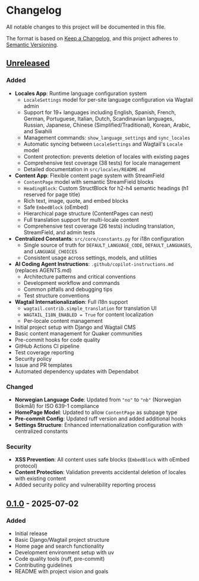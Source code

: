 # Changelog

All notable changes to this project will be documented in this file.

The format is based on [Keep a Changelog](https://keepachangelog.com/en/1.0.0/),
and this project adheres to [Semantic Versioning](https://semver.org/spec/v2.0.0.html).

## [Unreleased]

### Added

- **Locales App**: Runtime language configuration system
  - `LocaleSettings` model for per-site language configuration via Wagtail admin
  - Support for 19+ languages including English, Spanish, French, German, Portuguese, Italian, Dutch, Scandinavian languages, Russian, Japanese, Chinese (Simplified/Traditional), Korean, Arabic, and Swahili
  - Management commands: `show_language_settings` and `sync_locales`
  - Automatic syncing between `LocaleSettings` and Wagtail's `Locale` model
  - Content protection: prevents deletion of locales with existing pages
  - Comprehensive test coverage (38 tests) for locale management
  - Detailed documentation in `src/locales/README.md`
- **Content App**: Flexible content page system with StreamField
  - `ContentPage` model with semantic StreamField blocks
  - `HeadingBlock`: Custom StructBlock for h2-h4 semantic headings (h1 reserved for page title)
  - Rich text, image, quote, and embed blocks
  - Safe `EmbedBlock` (oEmbed)
  - Hierarchical page structure (ContentPages can nest)
  - Full translation support for multi-locale content
  - Comprehensive test coverage (26 tests) including translation, StreamField, and admin tests
- **Centralized Constants**: `src/core/constants.py` for i18n configuration
  - Single source of truth for `DEFAULT_LANGUAGE_CODE`, `DEFAULT_LANGUAGES`, and `LANGUAGE_CHOICES`
  - Consistent usage across settings, models, and utilities
- **AI Coding Agent Instructions**: `.github/copilot-instructions.md` (replaces AGENTS.md)
  - Architecture patterns and critical conventions
  - Development workflow and commands
  - Common pitfalls and debugging tips
  - Test structure conventions
- **Wagtail Internationalization**: Full i18n support
  - `wagtail.contrib.simple_translation` for translation UI
  - `WAGTAIL_I18N_ENABLED = True` for content localization
  - Per-locale content management
- Initial project setup with Django and Wagtail CMS
- Basic content management for Quaker communities
- Pre-commit hooks for code quality
- GitHub Actions CI pipeline
- Test coverage reporting
- Security policy
- Issue and PR templates
- Automated dependency updates with Dependabot

### Changed

- **Norwegian Language Code**: Updated from `"no"` to `"nb"` (Norwegian Bokmål) for ISO 639-1 compliance
- **HomePage Model**: Updated to allow `ContentPage` as subpage type
- **Pre-commit Config**: Updated ruff version and added additional hooks
- **Settings Structure**: Enhanced internationalization configuration with centralized constants

### Security

- **XSS Prevention**: All content uses safe blocks (`EmbedBlock` with oEmbed protocol)
- **Content Protection**: Validation prevents accidental deletion of locales with existing content
- Added security policy and vulnerability reporting process

## [0.1.0] - 2025-07-02

### Added

- Initial release
- Basic Django/Wagtail project structure
- Home page and search functionality
- Development environment setup with uv
- Code quality tools (ruff, pre-commit)
- Contributing guidelines
- README with project vision and goals

[Unreleased]: https://github.com/WesternFriend/QuakerCMS/compare/v0.1.0...HEAD
[0.1.0]: https://github.com/WesternFriend/QuakerCMS/releases/tag/v0.1.0
